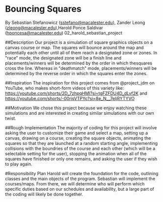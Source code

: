 # Bouncing Squares
By Sebastian Stefanowicz (sstefano@macalester.edu), Zander Leong (zleong@macalester.edu),Harold Ponce Saldivar (hponcesa@macalester.edu)
02_harold_sebastian_project

##Description
Our project is a simulation of square graphics objects on a canvas course or map. The squares will bounce around the map and
potentially each other until all of them reach a designated zone or zones. In "race" mode, the designated zone will be a 
finish line and placements/winners will be determined by the order in which thesquares cross the line. Whereas in 
"deathmatch" mode, placements/winners will be determined by the reverse order in which the squares enter the zones. 

##Inspiration
The inspiration for this project comes from @project_jdm on YouTube, who makes short-form videos of this variety like: https://youtube.com/shorts/2D_7zhpqHMI?si=tgFZFDU4D_dLvf2K and https://youtube.com/shorts/-00rjsVTPYc?si=8e_N__7eljRYTYVO

##Motivation
We chose this project because we enjoy watching these simulations and are interested in creating similar simulations with our own twist.

##Rough Implementation
The majority of coding for this project will involve asking the user to customize their game and select a map, setting up a
canvas, drawing on a course, creating the square objects, animating the squares so that they are launched at a random 
starting angle, implementing collisions with the boundries of the course and each other (which will be a selectable setting
for the user), stopping the animation when all of the squares have finished or only one remains, and asking the user if they
wish to play again. 

#Responsibility Plan
Harold will create the foundation for the code, outlining classes and the main objects of the program. Sebastian will 
implement the courses/maps. From there, we will determine who will perform which specific duties based on our schedules and
availability, but a large part of the coding will likely be done together. 

